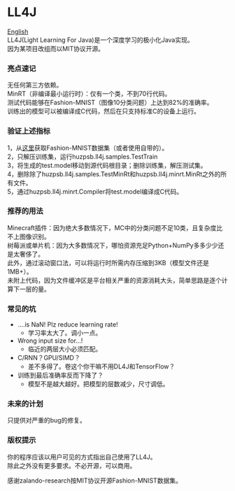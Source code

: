 # LL4J

[English](README_EN.MD)  
LL4J(Light Learning For Java)是一个深度学习的极小化Java实现。  
因为某项目改组而以MIT协议开源。

### 亮点速记

无任何第三方依赖。  
MinRT（非编译最小运行时）：仅有一个类，不到70行代码。  
测试代码能够在Fashion-MNIST（图像10分类问题）上达到82%的准确率。  
训练出的模型可以被编译成C代码，然后在只支持标准C的设备上运行。

### 验证上述指标

1，从[这里](https://www.kaggle.com/datasets/zalando-research/fashionmnist)获取Fashion-MNIST数据集（或者使用自带的）。  
2，只解压训练集，运行huzpsb.ll4j.samples.TestTrain  
3，将生成的test.model移动到源代码根目录；删除训练集，解压测试集。  
4，删除除了huzpsb.ll4j.samples.TestMinRt和huzpsb.ll4j.minrt.MinRt之外的所有文件。  
5，通过huzpsb.ll4j.minrt.Compiler将test.model编译成C代码。

### 推荐的用法

Minecraft插件：因为绝大多数情况下，MC中的分类问题不足10类，且复杂度比不上图像识别。  
树莓派或单片机：因为大多数情况下，哪怕资源充足Python+NumPy多多少少还是太奢侈了。  
此外，通过滚动窗口法，可以将运行时所需内存压缩到3KB（模型文件还是1MB+）。  
未附上代码，因为文件缓冲区是平台相关严重的资源消耗大头，简单思路是逐个计算下一层的量。

### 常见的坑

- ....is NaN! Plz reduce learning rate!
    - 学习率太大了。调小一点。
- Wrong input size for...!
    - 临近的两层大小必须匹配。
- C/RNN？GPU/SIMD？
    - 差不多得了。卷这个你干嘛不用DL4J和TensorFlow？
- 训练到最后准确率反而下降了？
    - 模型不是越大越好。把模型的层数减少，尺寸调低。

### 未来的计划

只提供对严重的bug的修复。

### 版权提示

你的程序应该以用户可见的方式指出自己使用了LL4J。  
除此之外没有更多要求。不必开源，可以商用。  

感谢zalando-research按MIT协议开源Fashion-MNIST数据集。  
